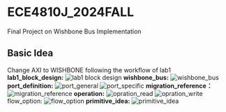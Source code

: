 # ECE4810J_2024FALL
Final Project on Wishbone Bus Implementation

## Basic Idea
Change AXI to WISHBONE following the workflow of lab1
__lab1_block_design:__
![lab1 block design](lab1_related_info/img/lab1_block_design.png)
__wishbone_bus:__
![wishbone_bus](lab1_related_info/img/wishbone_bus.png)
__port_definition:__
![port_general](lab1_related_info/img/port_general.png)
![port_specific](lab1_related_info/img/port_specific.png)
__migration_reference：__
![migration_reference](lab1_related_info/img/migration_reference.png)
__operation:__
![opration_read](lab1_related_info/img/opration_read.png)
![opration_write](lab1_related_info/img/opration_write.png)
flow_option:
![flow_option](lab1_related_info/img/flow_option.png)
__primitive_idea:__
![primitive_idea](lab1_related_info/img/primitive_idea.jpg)
